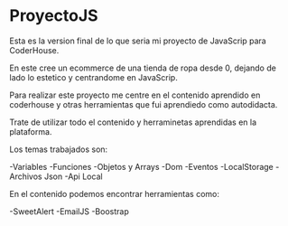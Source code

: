 # ProyectoJS
Esta es la version final de lo que seria mi proyecto de JavaScrip para CoderHouse.

En este cree un ecommerce de una tienda de ropa desde 0, dejando de lado lo estetico y centrandome en JavaScrip.

Para realizar este proyecto me centre en el contenido aprendido en coderhouse y otras herramientas que fui aprendiedo como autodidacta.

Trate de utilizar todo el contenido y herraminetas aprendidas en la plataforma.

Los temas trabajados son:

-Variables
-Funciones
-Objetos y Arrays
-Dom
-Eventos
-LocalStorage
-Archivos Json
-Api Local

En el contenido podemos encontrar herramientas como:

-SweetAlert
-EmailJS
-Boostrap


